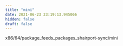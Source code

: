 ```yaml
---
title: "mini"
date: 2021-06-23 23:19:13.945066
hidden: false
draft: false
---
```


x86/64/package_feeds_packages_shairport-sync/mini

